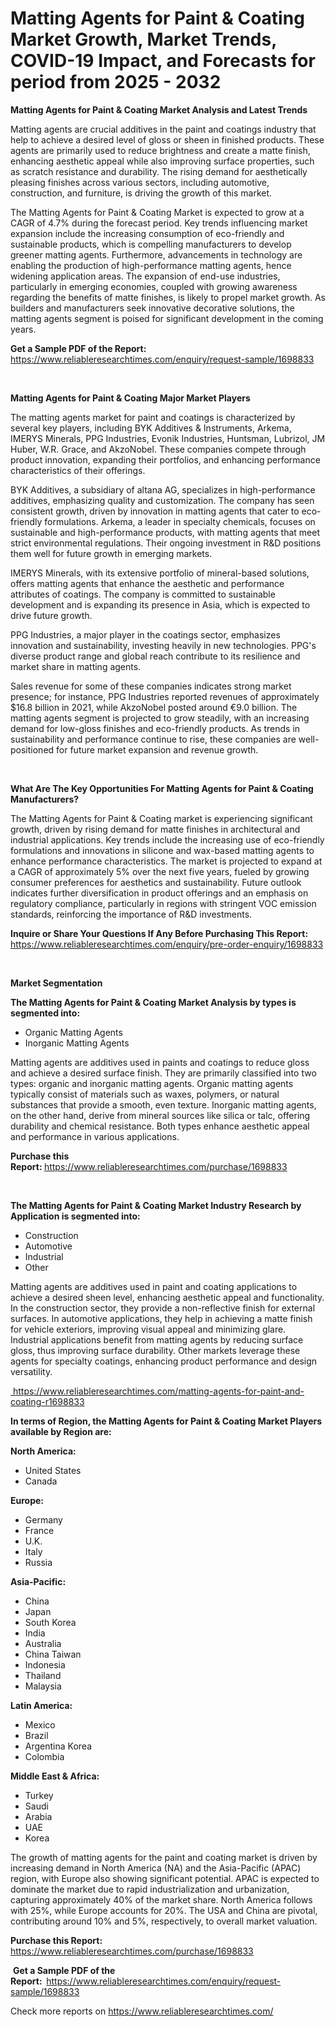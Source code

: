 <p><h1>Matting Agents for Paint & Coating Market Growth, Market Trends, COVID-19 Impact, and Forecasts for period from 2025 - 2032</h1></p><p><strong>Matting Agents for Paint & Coating Market Analysis and Latest Trends</strong></p>
<p><p>Matting agents are crucial additives in the paint and coatings industry that help to achieve a desired level of gloss or sheen in finished products. These agents are primarily used to reduce brightness and create a matte finish, enhancing aesthetic appeal while also improving surface properties, such as scratch resistance and durability. The rising demand for aesthetically pleasing finishes across various sectors, including automotive, construction, and furniture, is driving the growth of this market.</p><p>The Matting Agents for Paint & Coating Market is expected to grow at a CAGR of 4.7% during the forecast period. Key trends influencing market expansion include the increasing consumption of eco-friendly and sustainable products, which is compelling manufacturers to develop greener matting agents. Furthermore, advancements in technology are enabling the production of high-performance matting agents, hence widening application areas. The expansion of end-use industries, particularly in emerging economies, coupled with growing awareness regarding the benefits of matte finishes, is likely to propel market growth. As builders and manufacturers seek innovative decorative solutions, the matting agents segment is poised for significant development in the coming years.</p></p>
<p><strong>Get a Sample PDF of the Report:&nbsp;</strong> <a href="https://www.reliableresearchtimes.com/enquiry/request-sample/1698833?utm_campaign=3206&utm_medium=2&utm_source=Github&utm_content=ia&utm_term=27032025&utm_id=matting-agents-for-paint-coating">https://www.reliableresearchtimes.com/enquiry/request-sample/1698833</a></p>
<p>&nbsp;</p>
<p><strong>Matting Agents for Paint & Coating Major Market Players</strong></p>
<p><p>The matting agents market for paint and coatings is characterized by several key players, including BYK Additives & Instruments, Arkema, IMERYS Minerals, PPG Industries, Evonik Industries, Huntsman, Lubrizol, JM Huber, W.R. Grace, and AkzoNobel. These companies compete through product innovation, expanding their portfolios, and enhancing performance characteristics of their offerings.</p><p>BYK Additives, a subsidiary of altana AG, specializes in high-performance additives, emphasizing quality and customization. The company has seen consistent growth, driven by innovation in matting agents that cater to eco-friendly formulations. Arkema, a leader in specialty chemicals, focuses on sustainable and high-performance products, with matting agents that meet strict environmental regulations. Their ongoing investment in R&D positions them well for future growth in emerging markets.</p><p>IMERYS Minerals, with its extensive portfolio of mineral-based solutions, offers matting agents that enhance the aesthetic and performance attributes of coatings. The company is committed to sustainable development and is expanding its presence in Asia, which is expected to drive future growth.</p><p>PPG Industries, a major player in the coatings sector, emphasizes innovation and sustainability, investing heavily in new technologies. PPG's diverse product range and global reach contribute to its resilience and market share in matting agents.</p><p>Sales revenue for some of these companies indicates strong market presence; for instance, PPG Industries reported revenues of approximately $16.8 billion in 2021, while AkzoNobel posted around €9.0 billion. The matting agents segment is projected to grow steadily, with an increasing demand for low-gloss finishes and eco-friendly products. As trends in sustainability and performance continue to rise, these companies are well-positioned for future market expansion and revenue growth.</p></p>
<p>&nbsp;</p>
<p><strong>What Are The Key Opportunities For Matting Agents for Paint & Coating Manufacturers?</strong></p>
<p><p>The Matting Agents for Paint & Coating market is experiencing significant growth, driven by rising demand for matte finishes in architectural and industrial applications. Key trends include the increasing use of eco-friendly formulations and innovations in silicone and wax-based matting agents to enhance performance characteristics. The market is projected to expand at a CAGR of approximately 5% over the next five years, fueled by growing consumer preferences for aesthetics and sustainability. Future outlook indicates further diversification in product offerings and an emphasis on regulatory compliance, particularly in regions with stringent VOC emission standards, reinforcing the importance of R&D investments.</p></p>
<p><strong>Inquire or Share Your Questions If Any Before Purchasing This Report:</strong> <a href="https://www.reliableresearchtimes.com/enquiry/pre-order-enquiry/1698833?utm_campaign=3206&utm_medium=2&utm_source=Github&utm_content=ia&utm_term=27032025&utm_id=matting-agents-for-paint-coating">https://www.reliableresearchtimes.com/enquiry/pre-order-enquiry/1698833</a></p>
<p>&nbsp;</p>
<p><strong>Market Segmentation</strong></p>
<p><strong>The Matting Agents for Paint & Coating Market Analysis by types is segmented into:</strong></p>
<p><ul><li>Organic Matting Agents</li><li>Inorganic Matting Agents</li></ul></p>
<p><p>Matting agents are additives used in paints and coatings to reduce gloss and achieve a desired surface finish. They are primarily classified into two types: organic and inorganic matting agents. Organic matting agents typically consist of materials such as waxes, polymers, or natural substances that provide a smooth, even texture. Inorganic matting agents, on the other hand, derive from mineral sources like silica or talc, offering durability and chemical resistance. Both types enhance aesthetic appeal and performance in various applications.</p></p>
<p><strong>Purchase this Report:&nbsp;</strong><a href="https://www.reliableresearchtimes.com/purchase/1698833?utm_campaign=3206&utm_medium=2&utm_source=Github&utm_content=ia&utm_term=27032025&utm_id=matting-agents-for-paint-coating">https://www.reliableresearchtimes.com/purchase/1698833</a></p>
<p>&nbsp;</p>
<p><strong>The Matting Agents for Paint & Coating Market Industry Research by Application is segmented into:</strong></p>
<p><ul><li>Construction</li><li>Automotive</li><li>Industrial</li><li>Other</li></ul></p>
<p><p>Matting agents are additives used in paint and coating applications to achieve a desired sheen level, enhancing aesthetic appeal and functionality. In the construction sector, they provide a non-reflective finish for external surfaces. In automotive applications, they help in achieving a matte finish for vehicle exteriors, improving visual appeal and minimizing glare. Industrial applications benefit from matting agents by reducing surface gloss, thus improving surface durability. Other markets leverage these agents for specialty coatings, enhancing product performance and design versatility.</p></p>
<p><a href="https://www.reliableresearchtimes.com/matting-agents-for-paint-and-coating-r1698833?utm_campaign=3206&utm_medium=2&utm_source=Github&utm_content=ia&utm_term=27032025&utm_id=matting-agents-for-paint-coating">&nbsp;https://www.reliableresearchtimes.com/matting-agents-for-paint-and-coating-r1698833</a></p>
<p><strong>In terms of Region, the Matting Agents for Paint & Coating Market Players available by Region are:</strong></p>
<p>
    <p> <strong> North America: </strong>
        <ul>
            <li>United States</li>
            <li>Canada</li>
        </ul>
        </p> 
    <p> <strong> Europe: </strong>
        <ul>
            <li>Germany</li>
            <li>France</li>
            <li>U.K.</li>
            <li>Italy</li>
            <li>Russia</li>
        </ul>
        </p> 
    <p> <strong> Asia-Pacific: </strong>
        <ul>
            <li>China</li>
            <li>Japan</li>
            <li>South Korea</li>
            <li>India</li>
            <li>Australia</li>
            <li>China Taiwan</li>
            <li>Indonesia</li>
            <li>Thailand</li>
            <li>Malaysia</li>
        </ul>
        </p> 
    <p> <strong> Latin America: </strong>
        <ul>
            <li>Mexico</li>
            <li>Brazil</li>
            <li>Argentina Korea</li>
            <li>Colombia</li>
        </ul>
        </p> 
    <p> <strong> Middle East & Africa: </strong>
        <ul>
            <li>Turkey</li>
            <li>Saudi</li>
            <li>Arabia</li>
            <li>UAE</li>
            <li>Korea</li>
        </ul>
    </p>
    </p>
<p><p>The growth of matting agents for the paint and coating market is driven by increasing demand in North America (NA) and the Asia-Pacific (APAC) region, with Europe also showing significant potential. APAC is expected to dominate the market due to rapid industrialization and urbanization, capturing approximately 40% of the market share. North America follows with 25%, while Europe accounts for 20%. The USA and China are pivotal, contributing around 10% and 5%, respectively, to overall market valuation.</p></p>
<p><strong>Purchase this Report: </strong><a href="https://www.reliableresearchtimes.com/purchase/1698833?utm_campaign=3206&utm_medium=2&utm_source=Github&utm_content=ia&utm_term=27032025&utm_id=matting-agents-for-paint-coating">https://www.reliableresearchtimes.com/purchase/1698833</a></p>
<p>&nbsp;<strong>Get a Sample PDF of the Report:&nbsp;&nbsp;</strong><a href="https://www.reliableresearchtimes.com/enquiry/request-sample/1698833?utm_campaign=3206&utm_medium=2&utm_source=Github&utm_content=ia&utm_term=27032025&utm_id=matting-agents-for-paint-coating">https://www.reliableresearchtimes.com/enquiry/request-sample/1698833</a></p>
<p><strong></strong></p>
<p>Check more reports on <a href="https://www.reliableresearchtimes.com/?utm_campaign=3206&utm_medium=2&utm_source=Github&utm_content=ia&utm_term=27032025&utm_id=matting-agents-for-paint-coating">https://www.reliableresearchtimes.com/</a></p>
